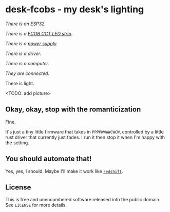 # desk-fcobs - my desk's lighting

*There is an ESP32.*

*There is a [FCOB CCT LED strip](https://www.aliexpress.com/item/1005001614814078.html?spm=a2g0o.order_list.0.0.17001802qIvvjv).*

*There is a [power supply](https://www.amazon.com/Chengliang-Supplys-Original-Printer-Switching/dp/B08QCDQLPY).*

*There is a driver.*

*There is a computer.*

*They are connected.*

There is light.

<TODO: add picture>

## Okay, okay, stop with the romanticization

Fine.

It's just a tiny little firmware that takes in `PPPPWWWWCWCW`, controlled by a little rust driver that currently just fades. I run it then stop it when I'm happy with the setting.

## You should automate that!

Yes, yes, I should. Maybe I'll make it work like [`redshift`](http://jonls.dk/redshift/).

## License

This is free and unencumbered software released into the public domain.
See `LICENSE` for more details.
